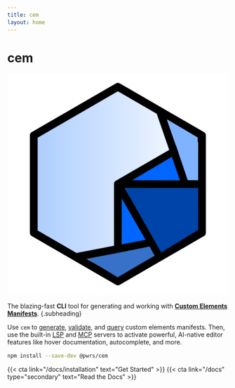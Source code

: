 ```yaml
---
title: cem
layout: home
---
```

# cem

![A hexagon with a spiderweb pattern spiraling into the bottom right corner][logo]

The blazing-fast **CLI** tool for generating and working with
**[Custom Elements Manifests][schema]**. {.subheading}

Use `cem` to [generate][generate], [validate][validate], and [query][search] 
custom elements manifests. Then, use the built-in [LSP][lsp] and [MCP][mcp]
servers to activate powerful, AI-native editor features like hover 
documentation, autocomplete, and more.

```bash
npm install --save-dev @pwrs/cem
```

<div class="mt-3 grid-2">
  {{< cta link="/docs/installation" text="Get Started" >}}
  {{< cta link="/docs" type="secondary" text="Read the Docs" >}}
</div>

[logo]: /images/logo.svg
[schema]: https://github.com/webcomponents/custom-elements-manifest/
[generate]: ./docs/commands/generate/
[validate]: ./docs/commands/validate/
[search]: ./docs/commands/search/
[lsp]: ./docs/lsp/
[mcp]: ./docs/mcp/
